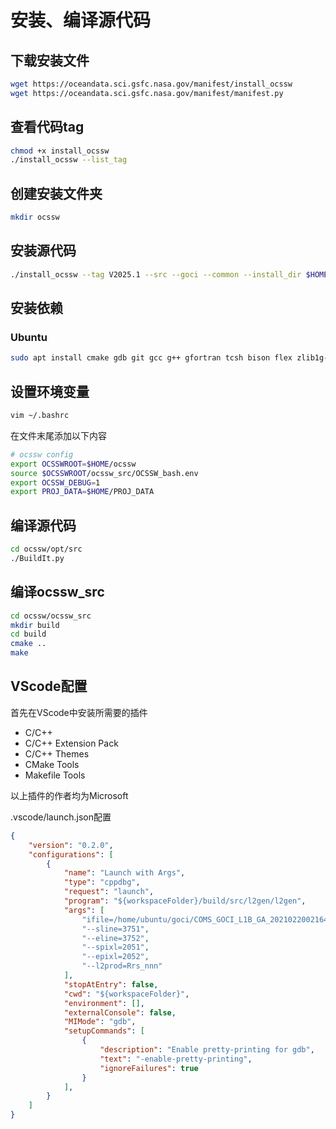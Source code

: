 # 安装、编译源代码
## 下载安装文件
```bash
wget https://oceandata.sci.gsfc.nasa.gov/manifest/install_ocssw
wget https://oceandata.sci.gsfc.nasa.gov/manifest/manifest.py
```
## 查看代码tag
```bash
chmod +x install_ocssw
./install_ocssw --list_tag
```
## 创建安装文件夹
```bash
mkdir ocssw
```
## 安装源代码
```bash
./install_ocssw --tag V2025.1 --src --goci --common --install_dir $HOME/ocssw
```
## 安装依赖
### Ubuntu
```bash
sudo apt install cmake gdb git gcc g++ gfortran tcsh bison flex zlib1g-dev libx11-dev pkg-config build-essential cmake libpthread-stubs0-dev unzip -y
```
## 设置环境变量
```bash
vim ~/.bashrc
```
在文件末尾添加以下内容
```bash
# ocssw config
export OCSSWROOT=$HOME/ocssw
source $OCSSWROOT/ocssw_src/OCSSW_bash.env
export OCSSW_DEBUG=1
export PROJ_DATA=$HOME/PROJ_DATA
```

## 编译源代码
```bash
cd ocssw/opt/src
./BuildIt.py
```

## 编译ocssw_src
```bash
cd ocssw/ocssw_src
mkdir build
cd build 
cmake ..
make
```

## VScode配置
首先在VScode中安装所需要的插件
- C/C++
- C/C++ Extension Pack
- C/C++ Themes
- CMake Tools
- Makefile Tools

以上插件的作者均为Microsoft

.vscode/launch.json配置
```json
{
    "version": "0.2.0",
    "configurations": [
        {
            "name": "Launch with Args",
            "type": "cppdbg",
            "request": "launch",
            "program": "${workspaceFolder}/build/src/l2gen/l2gen", 
            "args": [
                "ifile=/home/ubuntu/goci/COMS_GOCI_L1B_GA_20210220021640.he5",
                "--sline=3751",
                "--eline=3752",
                "--spixl=2051",
                "--epixl=2052",
                "--l2prod=Rrs_nnn"
            ],           
            "stopAtEntry": false,
            "cwd": "${workspaceFolder}",
            "environment": [],
            "externalConsole": false,
            "MIMode": "gdb",
            "setupCommands": [
                {
                    "description": "Enable pretty-printing for gdb",
                    "text": "-enable-pretty-printing",
                    "ignoreFailures": true
                }
            ],
        }
    ]
}
```
